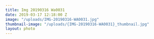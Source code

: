 ```yaml
---
title: Img 20190316 Wa0031
date: 2019-03-17 12:18:00 Z
image: "/uploads/IMG-20190316-WA0031.jpg"
thumbnail-image: "/uploads/{IMG-20190316-WA0031}_thumbnail.jpg"
layout: photo
---
```


